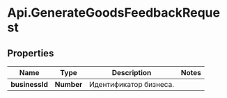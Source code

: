# Api.GenerateGoodsFeedbackRequest

## Properties

Name | Type | Description | Notes
------------ | ------------- | ------------- | -------------
**businessId** | **Number** | Идентификатор бизнеса. | 


